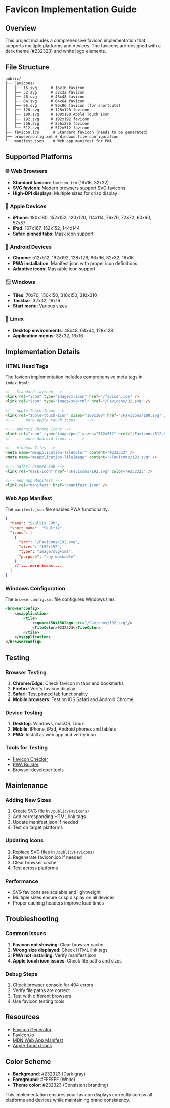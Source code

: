 # Favicon Implementation Guide

## Overview

This project includes a comprehensive favicon implementation that supports multiple platforms and devices. The favicons are designed with a dark theme (#232323) and white logo elements.

## File Structure

```
public/
├── Favicons/
│   ├── 16.svg      # 16x16 favicon
│   ├── 32.svg      # 32x32 favicon
│   ├── 48.svg      # 48x48 favicon
│   ├── 64.svg      # 64x64 favicon
│   ├── 96.svg      # 96x96 favicon (for shortcuts)
│   ├── 128.svg     # 128x128 favicon
│   ├── 180.svg     # 180x180 Apple Touch Icon
│   ├── 192.svg     # 192x192 favicon
│   ├── 256.svg     # 256x256 favicon
│   └── 512.svg     # 512x512 favicon
├── favicon.ico      # Standard favicon (needs to be generated)
├── browserconfig.xml # Windows tile configuration
└── manifest.json    # Web app manifest for PWA
```

## Supported Platforms

### 🌐 Web Browsers
- **Standard favicon**: `favicon.ico` (16x16, 32x32)
- **SVG favicon**: Modern browsers support SVG favicons
- **High-DPI displays**: Multiple sizes for crisp display

### 🍎 Apple Devices
- **iPhone**: 180x180, 152x152, 120x120, 114x114, 76x76, 72x72, 60x60, 57x57
- **iPad**: 167x167, 152x152, 144x144
- **Safari pinned tabs**: Mask icon support

### 🤖 Android Devices
- **Chrome**: 512x512, 192x192, 128x128, 96x96, 32x32, 16x16
- **PWA installation**: Manifest.json with proper icon definitions
- **Adaptive icons**: Maskable icon support

### 🪟 Windows
- **Tiles**: 70x70, 150x150, 310x150, 310x310
- **Taskbar**: 32x32, 16x16
- **Start menu**: Various sizes

### 🐧 Linux
- **Desktop environments**: 48x48, 64x64, 128x128
- **Application menus**: 32x32, 16x16

## Implementation Details

### HTML Head Tags

The favicon implementation includes comprehensive meta tags in `index.html`:

```html
<!-- Standard favicon -->
<link rel="icon" type="image/x-icon" href="/favicon.ico" />
<link rel="icon" type="image/svg+xml" href="/Favicons/32.svg" />

<!-- Apple Touch Icons -->
<link rel="apple-touch-icon" sizes="180x180" href="/Favicons/180.svg" />
<!-- ... more Apple touch icons ... -->

<!-- Android Chrome Icons -->
<link rel="icon" type="image/png" sizes="512x512" href="/Favicons/512.svg" />
<!-- ... more Android icons ... -->

<!-- Windows Tiles -->
<meta name="msapplication-TileColor" content="#232323" />
<meta name="msapplication-TileImage" content="/Favicons/192.svg" />

<!-- Safari Pinned Tab -->
<link rel="mask-icon" href="/Favicons/192.svg" color="#232323" />

<!-- Web App Manifest -->
<link rel="manifest" href="/manifest.json" />
```

### Web App Manifest

The `manifest.json` file enables PWA functionality:

```json
{
  "name": "Skultix CRM",
  "short_name": "Skultix",
  "icons": [
    {
      "src": "/Favicons/192.svg",
      "sizes": "192x192",
      "type": "image/svg+xml",
      "purpose": "any maskable"
    }
    // ... more icons ...
  ]
}
```

### Windows Configuration

The `browserconfig.xml` file configures Windows tiles:

```xml
<browserconfig>
    <msapplication>
        <tile>
            <square150x150logo src="/Favicons/192.svg"/>
            <TileColor>#232323</TileColor>
        </tile>
    </msapplication>
</browserconfig>
```

## Testing

### Browser Testing
1. **Chrome/Edge**: Check favicon in tabs and bookmarks
2. **Firefox**: Verify favicon display
3. **Safari**: Test pinned tab functionality
4. **Mobile browsers**: Test on iOS Safari and Android Chrome

### Device Testing
1. **Desktop**: Windows, macOS, Linux
2. **Mobile**: iPhone, iPad, Android phones and tablets
3. **PWA**: Install as web app and verify icon

### Tools for Testing
- [Favicon Checker](https://realfavicongenerator.net/favicon_checker)
- [PWA Builder](https://www.pwabuilder.com/)
- Browser developer tools

## Maintenance

### Adding New Sizes
1. Create SVG file in `/public/Favicons/`
2. Add corresponding HTML link tags
3. Update manifest.json if needed
4. Test on target platforms

### Updating Icons
1. Replace SVG files in `/public/Favicons/`
2. Regenerate favicon.ico if needed
3. Clear browser cache
4. Test across platforms

### Performance
- SVG favicons are scalable and lightweight
- Multiple sizes ensure crisp display on all devices
- Proper caching headers improve load times

## Troubleshooting

### Common Issues
1. **Favicon not showing**: Clear browser cache
2. **Wrong size displayed**: Check HTML link tags
3. **PWA not installing**: Verify manifest.json
4. **Apple touch icon issues**: Check file paths and sizes

### Debug Steps
1. Check browser console for 404 errors
2. Verify file paths are correct
3. Test with different browsers
4. Use favicon testing tools

## Resources

- [Favicon Generator](https://realfavicongenerator.net/)
- [Favicon.io](https://favicon.io/)
- [MDN Web App Manifest](https://developer.mozilla.org/en-US/docs/Web/Manifest)
- [Apple Touch Icons](https://developer.apple.com/library/archive/documentation/AppleApplications/Reference/SafariWebContent/ConfiguringWebApplications/ConfiguringWebApplications.html)

## Color Scheme

- **Background**: #232323 (Dark gray)
- **Foreground**: #FFFFFF (White)
- **Theme color**: #232323 (Consistent branding)

This implementation ensures your favicon displays correctly across all platforms and devices while maintaining brand consistency. 